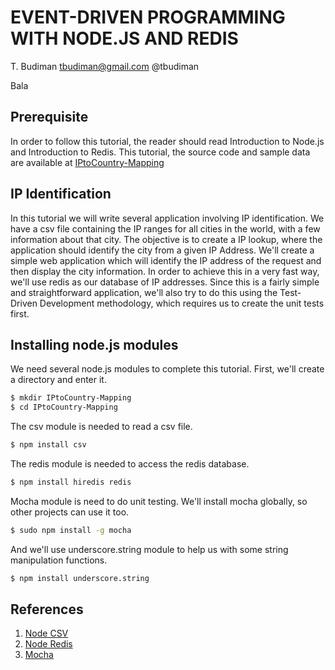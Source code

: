 EVENT-DRIVEN PROGRAMMING WITH NODE.JS AND REDIS
===============================================
T. Budiman 
tbudiman@gmail.com
@tbudiman

Bala

Prerequisite
------------

In order to follow this tutorial, the reader should read Introduction to Node.js and Introduction to Redis.
This tutorial, the source code and sample data are available at [IPtoCountry-Mapping] 

IP Identification
-----------------

In this tutorial we will write several application involving IP identification. We have a csv file containing the IP ranges for all cities in the world, with a few information about that city. The objective is to create a IP lookup, where the application should identify the city from a given IP Address. We'll create a simple web application which will identify the IP address of the request and then display the city information. In order to achieve this in a very fast way, we'll use redis as our database of IP addresses. Since this is a fairly simple and straightforward application, we'll also try to do this using the Test-Driven Development methodology, which requires us to create the unit tests first.


Installing node.js modules
--------------------------

We need several node.js modules to complete this tutorial. First, we'll create
a directory and enter it.

```sh
$ mkdir IPtoCountry-Mapping
$ cd IPtoCountry-Mapping
```

The csv module is needed to read a csv file.

```sh
$ npm install csv
```

The redis module is needed to access the redis database.
```sh
$ npm install hiredis redis
```

Mocha module is need to do unit testing. We'll install mocha globally, so other projects can use it too.

```sh
$ sudo npm install -g mocha
```

And we'll use underscore.string module to help us with some string manipulation functions.

```sh
$ npm install underscore.string
```


References
----------
 1. [Node CSV]
 2. [Node Redis]
 3. [Mocha]

  [IPtoCountry-Mapping]: https://github.com/bb245/IPtoCountry-Mapping
  [Node CSV]: http://www.adaltas.com/projects/node-csv/
  [Node Redis]: https://github.com/mranney/node_redis
  [mocha]: http://visionmedia.github.io/mocha/
